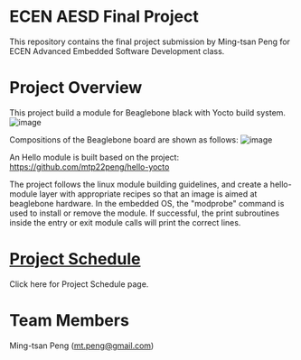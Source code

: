 # ECEN AESD Final Project
This repository contains the final project submission by Ming-tsan Peng for ECEN Advanced Embedded Software Development class.

# Project Overview

This project build a module for Beaglebone black with Yocto build system.
![image](https://github.com/cu-ecen-aeld/final-project-mtp22peng/assets/800523/6e6095e1-16a5-454f-874d-7b8add115f0d)

Compositions of the Beaglebone board are shown as follows:
![image](https://github.com/cu-ecen-aeld/final-project-mtp22peng/assets/800523/e28292b8-193a-440c-9a22-e634c45d527a)

An Hello module is built based on the project: https://github.com/mtp22peng/hello-yocto

The project follows the linux module building guidelines, and create a hello-module layer with appropriate recipes so that an image is aimed at beaglebone hardware. In the embedded OS, the "modprobe" command is used to install or remove the module. If successful, the print subroutines inside the entry or exit module calls will print the correct lines.  


# [Project Schedule](https://github.com/users/mtp22peng/projects/5/views/1)
Click here for Project Schedule page.



# Team Members
Ming-tsan Peng (mt.peng@gmail.com)
